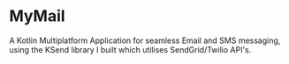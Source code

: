 # MyMail

A Kotlin Multiplatform Application for seamless Email and SMS messaging, using the KSend library I built which utilises SendGrid/Twilio API's.

